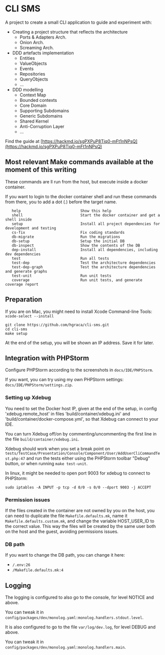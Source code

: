 # CLI SMS

A project to create a small CLI application to guide and experiment with:

- Creating a project structure that reflects the architecture
   - Ports & Adapters Arch.
   - Onion Arch.
   - Screaming Arch.
- DDD artefacts implementation
   - Entities
   - ValueObjects
   - Events
   - Repositories
   - QueryObjects
   - ...
- DDD modelling
   - Context Map
   - Bounded contexts
   - Core Domain
   - Supporting Subdomains
   - Generic Subdomains
   - Shared Kernel
   - Anti-Corruption Layer
   - ...

Find the guide at [https://hackmd.io/sgPXPuP8Tiq0-mFt1nNPsQ](https://hackmd.io/sgPXPuP8Tiq0-mFt1nNPsQ)

## Most relevant Make commands available at the moment of this writing

These commands are ll run from the host, but execute inside a docker container.

If you want to login to the docker container shell and run these commands from there, you to add a dot (.) before the target name.

```shell
   help                           Show this help
   shell                          Start the docker container and get a shell inside
   setup                          Install all project dependencies for development and testing
   cs-fix                         Fix coding standards
   db-migrate                     Run the migrations
   db-setup                       Setup the initial DB
   db-inspect                     Show the contents of the DB
   dep-install                    Install all dependencies, including dev dependencies
   test                           Run all tests
   test-dep                       Test the architecture dependencies
   test-dep-graph                 Test the architecture dependencies and generate graphs
   test-unit                      Run unit tests
   coverage                       Run unit tests, and generate coverage report
```

## Preparation

If you are on Mac, you might need to install Xcode Command-line Tools: `xcode-select --install`

```shell
git clone https://github.com/hgraca/cli-sms.git
cd cli-sms
make setup
```
At the end of the setup, you will be shown an IP address. Save it for later.

## Integration with PHPStorm

Configure PHPStorm according to the screenshots in `docs/IDE/PHPStorm`.

If you want, you can try using my own PHPStorm settings: `docs/IDE/PHPStorm/settings.zip`.

### Setting up Xdebug

You need to set the Docker host IP, given at the end of the setup, in config 'xdebug.remote_host'
in files 'build/container/xdebug.ini' and 'build/container/docker-compose.yml', so that Xdebug can connect to your IDE.

You can turn Xdebug off/on by commenting/uncommenting the first line in the file `build/container/xdebug.ini`.

Xdebug should work when you set a break point on `tests/TestCase/Presentation/Console/Component/User/AddUserCliCommandTest.php:47`
and run the tests either using the PHPStorm toolbar "Debug" button, or when running `make test-unit`.

In linux, it might be needed to open port 9003 for xdebug to connect to PHPStorm:

```shell
sudo iptables -A INPUT -p tcp -d 0/0 -s 0/0 --dport 9003 -j ACCEPT
```

### Permission issues
If the files created in the container are not owned by you on the host, you can need to
duplicate the file `Makefile.defaults.mk`, name it `Makefile.defaults.custom.mk`, and change the
variable HOST_USER_ID to the correct value.
This way the files will be created by the same user both on the host and the
guest, avoiding permissions issues.

### DB path
If you want to change the DB path, you can change it here:
- `/.env:26`
- `/Makefile.defaults.mk:4`

## Logging

The logging is configured to also go to the console, for level NOTICE and above.

You can tweak it in `config/packages/dev/monolog.yaml:monolog.handlers.stdout.level`.

It is also configured to go to the file `var/log/dev.log`, for level DEBUG and above.

You can tweak it in `config/packages/dev/monolog.yaml:monolog.handlers.main`.
